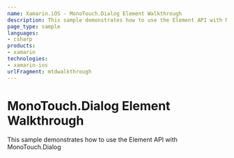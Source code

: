 ```yaml
---
name: Xamarin.iOS - MonoTouch.Dialog Element Walkthrough
description: This sample demonstrates how to use the Element API with MonoTouch.Dialog
page_type: sample
languages:
- csharp
products:
- xamarin
technologies:
- xamarin-ios
urlFragment: mtdwalkthrough
---
```

# MonoTouch.Dialog Element Walkthrough

This sample demonstrates how to use the Element API with MonoTouch.Dialog
